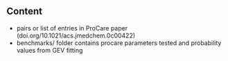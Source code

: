 

## Content

- pairs or list of entries in ProCare paper (doi.org/10.1021/acs.jmedchem.0c00422)
- benchmarks/ folder contains procare parameters tested and probability values from GEV fitting
